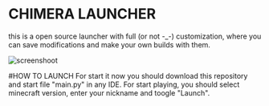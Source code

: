 # CHIMERA LAUNCHER
this is a open source launcher with full (or not -_-) customization, where you can save modifications and make your own builds with them.


![screenshoot](https://github.com/seronezP/chimera/src/images/chimerka.png)

#HOW TO LAUNCH
For start it now you should download this repository and start file "main.py" in any IDE. For start playing, you should select minecraft version, enter your nickname and toogle "Launch".
